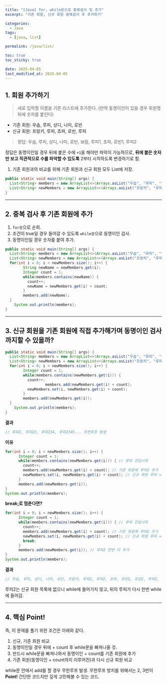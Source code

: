 ```yaml
---
title: "[Java] for, while문으로 중복검사 및 추가"
excerpt: "기존 회원, 신규 회원 중복검사 후 추가하기"

categories:
  - Java
tags:
  - [java, list]

permalink: /java/list/

toc: true
toc_sticky: true

date: 2025-04-05
last_modified_at: 2025-04-05
---
```


## 1. 회원 추가하기

>새로 입력할 이름을 기존 리스트에 추가한다. (만약 동명이인이 있을 경우 회원명 뒤에 숫자를 붙인다)

- 기존 회원: 우솝, 루피, 상디, 나미, 로빈
- 신규 회원: 프랑키, 루피, 쵸파, 로빈, 루피

>정답: 우솝, 루피, 상디, 나미, 로빈, 보람, 루피1, 쵸파, 로빈1, 루피2

정답은 동명이인일 경우 뒤에 붙은 수에 `+1`을 해야만 파악이 가능하므로, **뒤에 붙은 숫자만 보고 직관적으로 수를 파악할 수 있도록** 2부터 시작하도록 변경하기로 함.

1. 기존 회원과의 비교를 위해 기존 회원과 신규 회원 모두 List에 저장.

```java
public static void main(String[] args) {
  List<String> members = new ArrayList<>(Arrays.asList("우솝", "루피", "상디", "나미", "로빈"));
  List<String> newMembers = new ArrayList<>(Arrays.asList("프랑키", "루피", "쵸파", "로빈", "루피"));
}
```

<hr>

## 2. 중복 검사 후 기존 회원에 추가

1. `for문`으로 순회.
2. 조건이 true일 경우 들어갈 수 있도록 `while문`으로 동명이인 검사.
3. 동명이인일 경우 숫자를 붙여 추가.

```java
public static void main(String[] args) {
  List<String> members = new ArrayList<>(Arrays.asList("우솝", "루피", "상디", "나미", "로빈"));
  List<String> newMembers = new ArrayList<>(Arrays.asList("프랑키", "루피", "쵸파", "로빈", "루피"));
  for(int i = 0; i < newMembers.size(); i++) {
        String newName = newMembers.get(i);
        Integer count = 1;
        while(members.contains(newName)) {
          count++;
          newName = newMembers.get(i) + count;
        }
        members.add(newName);
  }
	System.out.println(members);
}
```

<hr>

## 3. 신규 회원을 기존 회원에 직접 추가해가며 동명이인 검사까지할 수 있을까?

```java
public static void main(String[] args) {
  List<String> members = new ArrayList<>(Arrays.asList("우솝", "루피", "상디", "나미", "로빈"));
  List<String> newMembers = new ArrayList<>(Arrays.asList("프랑키", "루피", "쵸파", "로빈", "루피"));
  for(int i = 0; i < newMembers.size(); i++) {
        Integer count = 1;
        while(members.contains(newMembers.get(i))) {
          count++;
				  members.add(newMembers.get(i) + count);
          newMembers.set(i, newMembers.get(i) + count);
        }
        members.add(newMembers.get(i));
  }
	System.out.println(members);
}
```

**결과**

```java
// 루피2, 루피23, 루피234, 루피2345... 무한루프 발생
```

**이유**

```java
for(int i = 0; i < newMembers.size(); i++) {
      Integer count = 1;
      while(members.contains(newMembers.get(i))) { // 루피 진입시작
        count++;
        members.add(newMembers.get(i) + count); // 기존 회원에 루피2 추가
        newMembers.set(i, newMembers.get(i) + count); // 신규 회원 루피 = 루피2 대입 -> 다시 while문 true -> 무한루프 발생
      }
      members.add(newMembers.get(i));
}
System.out.println(members);
```

**break;로 멈춘다면?**

```java
for(int i = 0; i < newMembers.size(); i++) {
      Integer count = 1;
      while(members.contains(newMembers.get(i))) { // 루피 진입시작
        count++;
        members.add(newMembers.get(i) + count); // 기존 회원에 루피2 추가
        newMembers.set(i, newMembers.get(i) + count); // 신규 회원 루피 = 루피2 대입 -> 다시 while문 true -> 무한루프 발생
        break;
      }
      members.add(newMembers.get(i)); // 루피2 한번 더 추가
}
System.out.println(members);
```

**결과**
```java
// 우솝, 루피, 상디, 나미, 로빈, 프랑키, 루피2, 루피2, 쵸파, 로빈2, 로빈2, 루피2, 루피2
```

루피2는 신규 회원 목록에 없으니 while에 들어가지 않고, 뒤의 루피가 다시 한번 while에 들어감.

<hr>

## 4. 핵심 Point!

즉, 이 문제를 풀기 위한 조건은 아래와 같다.

1. 신규, 기존 회원 비교
2. 동명이인일 경우 뒤에 + count 후 while문을 빠져나올 것.
3. 반드시 while문을 빠져나와서 동명이인 + count를 기존 회원에 추가
4. 기존 회원(동명이인 + count까지 이루어진)과 다시 신규 회원 비교

while문 안에서 add를 할 경우 무한루프 발생. 무한루프 방지를 위해서는 2, 3번이 **Point!** 간단한 코드지만 깊게 고민해볼 수 있는 코드.